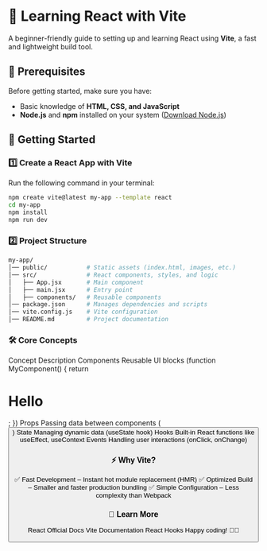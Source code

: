 # 🚀 Learning React with Vite  

A beginner-friendly guide to setting up and learning React using **Vite**, a fast and lightweight build tool.  

## 📌 Prerequisites  

Before getting started, make sure you have:  
- Basic knowledge of **HTML, CSS, and JavaScript**  
- **Node.js** and **npm** installed on your system ([Download Node.js](https://nodejs.org/))  

## 🚀 Getting Started  

### 1️⃣ Create a React App with Vite  
Run the following command in your terminal:  

```sh
npm create vite@latest my-app --template react
cd my-app
npm install
npm run dev
```
### 2️⃣ Project Structure
```sh
my-app/
│── public/           # Static assets (index.html, images, etc.)
│── src/              # React components, styles, and logic
│   ├── App.jsx       # Main component
│   ├── main.jsx      # Entry point
│   ├── components/   # Reusable components
│── package.json      # Manages dependencies and scripts
│── vite.config.js    # Vite configuration
│── README.md         # Project documentation
```
### 🛠 Core Concepts
Concept	Description
Components	Reusable UI blocks (function MyComponent() { return <h1>Hello</h1>; })
Props	Passing data between components (<Button color="blue" />)
State	Managing dynamic data (useState hook)
Hooks	Built-in React functions like useEffect, useContext
Events	Handling user interactions (onClick, onChange)
### ⚡ Why Vite?
✅ Fast Development – Instant hot module replacement (HMR)
✅ Optimized Build – Smaller and faster production bundling
✅ Simple Configuration – Less complexity than Webpack

### 📖 Learn More
React Official Docs
Vite Documentation
React Hooks
Happy coding! 🎉🚀